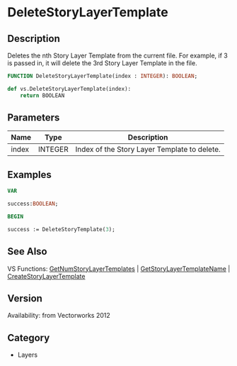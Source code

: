 # DeleteStoryLayerTemplate

## Description
Deletes the nth Story Layer Template from the current file. For example, if 3 is passed in, it will delete the 3rd Story Layer Template in the file.

```pascal
FUNCTION DeleteStoryLayerTemplate(index : INTEGER): BOOLEAN;
```

```python
def vs.DeleteStoryLayerTemplate(index):
    return BOOLEAN
```

## Parameters
|Name|Type|Description|
|---|---|---|
|index|INTEGER|Index of the Story Layer Template to delete.|

## Examples
```pascal
VAR

success:BOOLEAN;

BEGIN

success := DeleteStoryTemplate(3);
```

## See Also
VS Functions:
[GetNumStoryLayerTemplates](GetNumStoryLayerTemplates.md) 
| [GetStoryLayerTemplateName](GetStoryLayerTemplateName.md) 
| [CreateStoryLayerTemplate](CreateStoryLayerTemplate.md)

## Version
Availability: from Vectorworks 2012

## Category
* Layers

